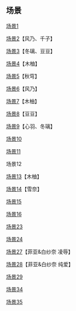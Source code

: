 ## 场景

[场景1](06出教学楼剧情.md)

[场景2](03千子.md)【风乃、千子】

[场景3](01开头.md)【冬璃、豆豆】

[场景4](10心羽.md)【木柚】

[场景5](02木柚.md)【秋穹】

[场景6](02木柚.md)【风乃】

[场景7](01开头.md)【木柚】

[场景8](03千子.md)【豆豆】

[场景9](10心羽.md)【心羽、冬璃】

[场景10](13萌羽.md)

[场景11](13萌羽.md)

场景12

[场景13](04雪奈.md)【木柚】

[场景14](04雪奈.md)【雪奈】

[场景15](07菲亚.md)

[场景16](07菲亚.md)

[场景23](08白纱奈.md)

[场景24](08白纱奈.md)

[场景27](09菲亚&白纱奈EX.md)【菲亚&白纱奈 凌辱】

[场景28](09菲亚&白纱奈EX.md)【菲亚&白纱奈 纯爱】

[场景29](14纱夏.md)

[场景34](05兔.md)

[场景35](05兔.md)
